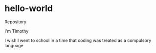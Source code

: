 # hello-world
Repository

I'm Timothy 

I wish I went to school in a time that coding was treated as a compulsory language
